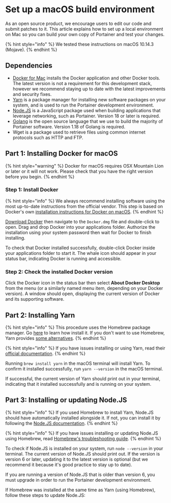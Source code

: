 # Set up a macOS build environment

As an open source product, we encourage users to edit our code and submit patches to it.  This article explains how to set up a local environment on Mac so you can build your own copy of Portainer and test your changes.

{% hint style="info" %}
We tested these instructions on macOS 10.14.3 (Mojave).
{% endhint %}

## Dependencies

* [Docker for Mac](https://www.docker.com/products/docker-desktop) installs the Docker application and other Docker tools. The latest version is not a requirement for this development stack, however we recommend staying up to date with the latest improvements and security fixes.
* [Yarn](https://yarnpkg.com/en/docs/install#mac-stable) is a package manager for installing new software packages on your system, and is used to run the Portainer development environment.
* [Node.JS](https://nodejs.org/en/download/) is a JavaScript package used when building applications that leverage networking, such as Portainer. Version 18 or later is required.
* ​[Golang](https://golang.org/dl/) is the open source language that we use to build the majority of Portainer software. Version 1.18 of Golang is required.
* Wget is a package used to retrieve files using common internet protocols such as HTTP and FTP.

## Part 1: Installing Docker for macOS

{% hint style="warning" %}
Docker for macOS requires OSX Mountain Lion or later or it will not work. Please check that you have the right version before you begin.
{% endhint %}

### Step 1: Install Docker

{% hint style="info" %}
We always recommend installing software using the most up-to-date instructions from the official vendor. This step is based on Docker's own [installation instructions for Docker on macOS](https://runnable.com/docker/install-docker-on-macos).
{% endhint %}

[Download Docker](https://www.docker.com/products/docker-desktop) then navigate to the `Docker.dmg` file and double-click to open. Drag and drop Docker into your applications folder. Authorize the installation using your system password then wait for Docker to finish installing.

To check that Docker installed successfully, double-click Docker inside your applications folder to start it. The whale icon should appear in your status bar, indicating Docker is running and accessible.

### Step 2: Check the installed Docker version

Click the Docker icon in the status bar then select **About Docker Desktop** from the menu (or a similarly named menu item, depending on your Docker version). A window should open, displaying the current version of Docker and its supporting software.

## Part 2: Installing Yarn

{% hint style="info" %}
This procedure uses the Homebrew package manager. Go [here](https://brew.sh/) to learn how install it. If you don't want to use Homebrew, Yarn provides [some alternatives](https://yarnpkg.com/en/docs/install#mac-stable).
{% endhint %}

{% hint style="info" %}
If you have issues installing or using Yarn, read their [official documentation](https://yarnpkg.com/en/docs/install#mac-stable).
{% endhint %}

Running `brew install yarn` in the macOS terminal will install Yarn. To confirm it installed successfully, run `yarn --version` in the macOS terminal.

If successful, the current version of Yarn should print out in your terminal, indicating that it installed successfully and is running on your system.

## Part 3: Installing or updating Node.JS

{% hint style="info" %}
If you used Homebrew to install Yarn, Node.JS should have automatically installed alongside it.  If not, you can install it by following the [Node.JS documentation](https://nodejs.org/en/download/).
{% endhint %}

{% hint style="info" %}
If you have issues installing or updating Node.JS using Homebrew, read [Homebrew's troubleshooting guide](https://docs.brew.sh/Common-Issues).
{% endhint %}

To check if Node.JS is installed on your system, run `node --version` in your terminal. The current version of Node.JS should print out. If the version is version 6 or later, updating it to the latest version is optional (but we recommend it because it's good practice to stay up to date).

If you are running a version of Node.JS that is older than version 6, you must upgrade in order to run the Portainer development environment.

If Homebrew was installed at the same time as Yarn (using Homebrew), follow these steps to update Node.JS:
